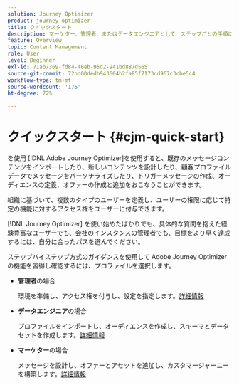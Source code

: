 ```yaml
---
solution: Journey Optimizer
product: journey optimizer
title: クイックスタート
description: マーケター、管理者、またはデータエンジニアとして、ステップごとの手順に従って Adobe Journey Optimizer の機能を学習および確認します.
feature: Overview
topic: Content Management
role: User
level: Beginner
exl-id: 71ab7369-fd84-46eb-95d2-941bd887d565
source-git-commit: 72bd00dedb943604b2fa85f7173cd967c3cbe5c4
workflow-type: tm+mt
source-wordcount: '176'
ht-degree: 72%

---
```


# クイックスタート {#cjm-quick-start}

を使用 [!DNL Adobe Journey Optimizer]を使用すると、既存のメッセージコンテンツをインポートしたり、新しいコンテンツを設計したり、顧客プロファイルデータでメッセージをパーソナライズしたり、トリガーメッセージの作成、オーディエンスの定義、オファーの作成と追加をおこなうことができます。

組織に基づいて、複数のタイプのユーザーを定義し、ユーザーの権限に応じて特定の機能に対するアクセス権をユーザーに付与できます。

[!DNL Journey Optimizer] を使い始めたばかりでも、具体的な質問を抱えた経験豊富なユーザーでも、会社のインスタンスの管理者でも、目標をより早く達成するには、自分に合ったパスを選んでください。

ステップバイステップ方式のガイダンスを使用して Adobe Journey Optimizer の機能を習得し確認するには、プロファイルを選択します。

* **管理者**&#x200B;の場合

  環境を準備し、アクセス権を付与し、設定を指定します。[詳細情報](path/administrator.md)

* **データエンジニア**&#x200B;の場合

  プロファイルをインポートし、オーディエンスを作成し、スキーマとデータセットを作成します。[詳細情報](path/data-engineer.md)

* **マーケター**&#x200B;の場合

  メッセージを設計し、オファーとアセットを追加し、カスタマージャーニーを構築します。[詳細情報](path/marketer.md)
